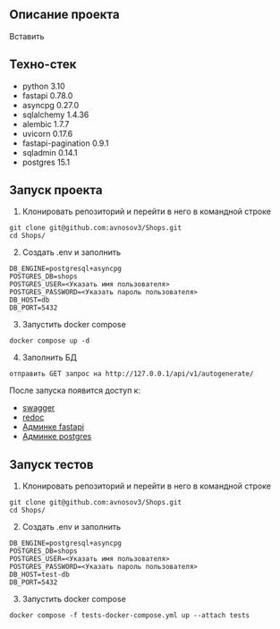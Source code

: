 ## Описание проекта
Вставить

## Техно-стек
* python 3.10
* fastapi 0.78.0
* asyncpg 0.27.0
* sqlalchemy 1.4.36
* alembic 1.7.7
* uvicorn 0.17.6
* fastapi-pagination 0.9.1
* sqladmin 0.14.1
* postgres 15.1

## Запуск проекта
1. Клонировать репозиторий и перейти в него в командной строке
```
git clone git@github.com:avnosov3/Shops.git
cd Shops/
```

2. Создать .env и заполнить
```
DB_ENGINE=postgresql+asyncpg
POSTGRES_DB=shops
POSTGRES_USER=<Указать имя пользователя>
POSTGRES_PASSWORD=<Указать пароль пользователя>
DB_HOST=db
DB_PORT=5432
```
3. Запустить docker compose
```
docker compose up -d
```
4. Заполнить БД
```
отправить GET запрос на http://127.0.0.1/api/v1/autogenerate/
```

После запуска появится доступ к:
* [swagger](http://127.0.0.1/docs/)
* [redoc](http://127.0.0.1/redoc/)
* [Админке fastapi](http://127.0.0.1/admin/)
* [Админке postgres](http://127.0.0.1/adminer/)

## Запуск тестов

1. Клонировать репозиторий и перейти в него в командной строке
```
git clone git@github.com:avnosov3/Shops.git
cd Shops/
```

2. Создать .env и заполнить
```
DB_ENGINE=postgresql+asyncpg
POSTGRES_DB=shops
POSTGRES_USER=<Указать имя пользователя>
POSTGRES_PASSWORD=<Указать пароль пользователя>
DB_HOST=test-db
DB_PORT=5432
```
3. Запустить docker compose
```
docker compose -f tests-docker-compose.yml up --attach tests
```
